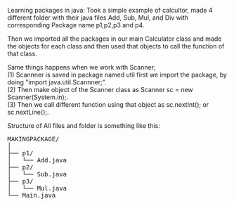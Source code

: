 Learning packages in java:
Took a simple example of calcultor, made 4 different folder with their java files Add, Sub, Mul, and Div with corresponding Package name p1,p2,p3 and p4.

Then we imported all the packages in our main Calculator class and made the objects for each class and then used that objects to call the function of that class.

Same things happens when we work with Scanner;
    <br>
    (1) Scannner is saved in package named util first we import the package, by doing "import java.util.Scannner;".
    <br>
    (2) Then make object of the Scanner class as Scanner sc = new Scanner(System.in);.
    <br>
    (3) Then we call different function using that object as sc.nextInt(); or sc.nextLine();.
    <br>

Structure of All files and folder is something like this:

<pre>
MAKINGPACKAGE/
│
├── p1/
│   └── Add.java
├── p2/
│   └── Sub.java
├── p3/
│   └── Mul.java
└── Main.java
</pre>

